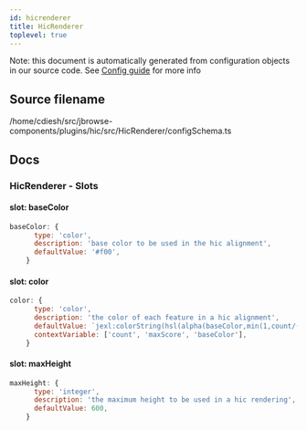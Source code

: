 ```yaml
---
id: hicrenderer
title: HicRenderer
toplevel: true
---
```


Note: this document is automatically generated from configuration objects in our
source code. See [Config guide](/docs/config_guide) for more info

## Source filename

/home/cdiesh/src/jbrowse-components/plugins/hic/src/HicRenderer/configSchema.ts

## Docs

### HicRenderer - Slots

#### slot: baseColor

```js
baseColor: {
      type: 'color',
      description: 'base color to be used in the hic alignment',
      defaultValue: '#f00',
    }
```

#### slot: color

```js
color: {
      type: 'color',
      description: 'the color of each feature in a hic alignment',
      defaultValue: `jexl:colorString(hsl(alpha(baseColor,min(1,count/(maxScore/20)))))`,
      contextVariable: ['count', 'maxScore', 'baseColor'],
    }
```

#### slot: maxHeight

```js
maxHeight: {
      type: 'integer',
      description: 'the maximum height to be used in a hic rendering',
      defaultValue: 600,
    }
```
